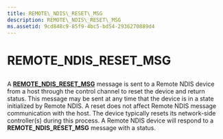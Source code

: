 ```yaml
---
title: REMOTE\_NDIS\_RESET\_MSG
description: REMOTE\_NDIS\_RESET\_MSG
ms.assetid: 9cd848c9-85f9-4bc5-bd54-2936270889d4
---
```


# REMOTE\_NDIS\_RESET\_MSG


## <a href="" id="ddk-remote-ndis-reset-msg-ng"></a>


A [**REMOTE\_NDIS\_RESET\_MSG**](https://msdn.microsoft.com/library/windows/hardware/ff570648) message is sent to a Remote NDIS device from a host through the control channel to reset the device and return status. This message may be sent at any time that the device is in a state initialized by Remote NDIS. A reset does not affect Remote NDIS message communication with the host. The device typically resets its network-side controller(s) during this process. A Remote NDIS device will respond to a **REMOTE\_NDIS\_RESET\_MSG** message with a status.

 

 





